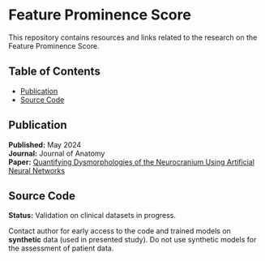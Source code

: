 # Feature Prominence Score

This repository contains resources and links related to the research on the Feature Prominence Score.

## Table of Contents
- [Publication](#publication)
- [Source Code](#source-code)

## Publication

**Published:** May 2024  
**Journal:** Journal of Anatomy  
**Paper:** [Quantifying Dysmorphologies of the Neurocranium Using Artificial Neural Networks](https://onlinelibrary.wiley.com/doi/10.1111/joa.14061)   

## Source Code
**Status:** Validation on clinical datasets in progress.

Contact author for early access to the code and trained models on **synthetic** data (used in presented study). Do not use synthetic models for the assessment of patient data. 